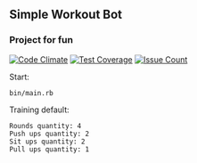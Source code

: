 ## Simple Workout Bot
### Project for fun
[![Code Climate](https://codeclimate.com/github/zismailov/workout_bot/badges/gpa.svg)](https://codeclimate.com/github/zismailov/workout_bot)
[![Test Coverage](https://codeclimate.com/github/zismailov/workout_bot/badges/coverage.svg)](https://codeclimate.com/github/zismailov/workout_bot/coverage)
[![Issue Count](https://codeclimate.com/github/zismailov/workout_bot/badges/issue_count.svg)](https://codeclimate.com/github/zismailov/workout_bot)

Start:

```
bin/main.rb
```

Training default:

```
Rounds quantity: 4
Push ups quantity: 2
Sit ups quantity: 2
Pull ups quantity: 1
```
